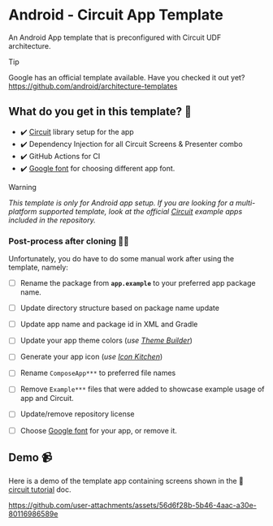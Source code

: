 # Android - Circuit App Template
An Android App template that is preconfigured with Circuit UDF architecture.

> [!TIP]
> Google has an official template available. Have you checked it out yet?  
> https://github.com/android/architecture-templates

## What do you get in this template? 📜
* ✔️ [Circuit](https://github.com/slackhq/circuit) library setup for the app
* ✔️ Dependency Injection for all Circuit Screens & Presenter combo
* ✔️ GitHub Actions for CI
* ✔️ [Google font](https://github.com/hossain-khan/android-compose-app-template/blob/main/app/src/main/java/app/example/ui/theme/Type.kt#L9-L14) for choosing different app font.

> [!WARNING]  
> _This template is only for Android app setup. If you are looking for a multi-platform supported template,_
> _look at the official [Circuit](https://github.com/slackhq/circuit) example apps included in the repository._

### Post-process after cloning 🧑‍🏭
Unfortunately, you do have to do some manual work after using the template, namely:

* [ ] Rename the package from **`app.example`** to your preferred app package name.
* [ ] Update directory structure based on package name update
* [ ] Update app name and package id in XML and Gradle
* [ ] Update your app theme colors (_use [Theme Builder](https://material-foundation.github.io/material-theme-builder/)_)
* [ ] Generate your app icon (_use [Icon Kitchen](https://icon.kitchen/)_)
* [ ] Rename `ComposeApp***` to preferred file names
* [ ] Remove `Example***` files that were added to showcase example usage of app and Circuit.
* [ ] Update/remove repository license
* [ ] Choose [Google font](https://github.com/hossain-khan/android-compose-app-template/blob/main/app/src/main/java/app/example/ui/theme/Type.kt#L16-L30) for your app, or remove it.


## Demo 📹
Here is a demo of the template app containing screens shown in the 📖 [circuit tutorial](https://slackhq.github.io/circuit/tutorial/) doc.

https://github.com/user-attachments/assets/56d6f28b-5b46-4aac-a30e-80116986589e

